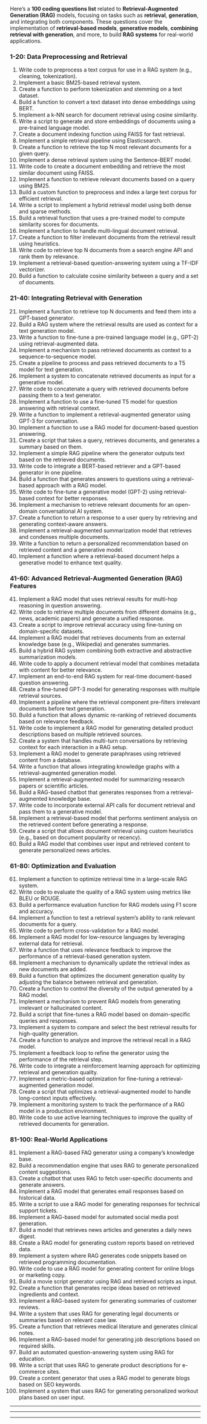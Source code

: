 Here’s a **100 coding questions list** related to **Retrieval-Augmented Generation (RAG)** models, focusing on tasks such as **retrieval**, **generation**, and integrating both components. These questions cover the implementation of **retrieval-based models**, **generative models**, **combining retrieval with generation**, and more, to build **RAG systems** for real-world applications.

### 1-20: **Data Preprocessing and Retrieval**
1. Write code to preprocess a text corpus for use in a RAG system (e.g., cleaning, tokenization).  
2. Implement a basic BM25-based retrieval system.  
3. Create a function to perform tokenization and stemming on a text dataset.  
4. Build a function to convert a text dataset into dense embeddings using BERT.  
5. Implement a k-NN search for document retrieval using cosine similarity.  
6. Write a script to generate and store embeddings of documents using a pre-trained language model.  
7. Create a document indexing function using FAISS for fast retrieval.  
8. Implement a simple retrieval pipeline using Elasticsearch.  
9. Create a function to retrieve the top N most relevant documents for a given query.  
10. Implement a dense retrieval system using the Sentence-BERT model.  
11. Write code to create a document embedding and retrieve the most similar document using FAISS.  
12. Implement a function to retrieve relevant documents based on a query using BM25.  
13. Build a custom function to preprocess and index a large text corpus for efficient retrieval.  
14. Write a script to implement a hybrid retrieval model using both dense and sparse methods.  
15. Build a retrieval function that uses a pre-trained model to compute similarity scores for documents.  
16. Implement a function to handle multi-lingual document retrieval.  
17. Create a function to filter irrelevant documents from the retrieval result using heuristics.  
18. Write code to retrieve top N documents from a search engine API and rank them by relevance.  
19. Implement a retrieval-based question-answering system using a TF-IDF vectorizer.  
20. Build a function to calculate cosine similarity between a query and a set of documents.

### 21-40: **Integrating Retrieval with Generation**
21. Implement a function to retrieve top N documents and feed them into a GPT-based generator.  
22. Build a RAG system where the retrieval results are used as context for a text generation model.  
23. Write a function to fine-tune a pre-trained language model (e.g., GPT-2) using retrieval-augmented data.  
24. Implement a mechanism to pass retrieved documents as context to a sequence-to-sequence model.  
25. Create a pipeline to process and pass retrieved documents to a T5 model for text generation.  
26. Implement a system to concatenate retrieved documents as input for a generative model.  
27. Write code to concatenate a query with retrieved documents before passing them to a text generator.  
28. Implement a function to use a fine-tuned T5 model for question answering with retrieval context.  
29. Write a function to implement a retrieval-augmented generator using GPT-3 for conversation.  
30. Implement a function to use a RAG model for document-based question answering.  
31. Create a script that takes a query, retrieves documents, and generates a summary based on them.  
32. Implement a simple RAG pipeline where the generator outputs text based on the retrieved documents.  
33. Write code to integrate a BERT-based retriever and a GPT-based generator in one pipeline.  
34. Build a function that generates answers to questions using a retrieval-based approach with a RAG model.  
35. Write code to fine-tune a generative model (GPT-2) using retrieval-based context for better responses.  
36. Implement a mechanism to retrieve relevant documents for an open-domain conversational AI system.  
37. Create a function to return a response to a user query by retrieving and generating context-aware answers.  
38. Implement a retrieval-augmented summarization model that retrieves and condenses multiple documents.  
39. Write a function to return a personalized recommendation based on retrieved content and a generative model.  
40. Implement a function where a retrieval-based document helps a generative model to enhance text quality.

### 41-60: **Advanced Retrieval-Augmented Generation (RAG) Features**
41. Implement a RAG model that uses retrieval results for multi-hop reasoning in question answering.  
42. Write code to retrieve multiple documents from different domains (e.g., news, academic papers) and generate a unified response.  
43. Create a script to improve retrieval accuracy using fine-tuning on domain-specific datasets.  
44. Implement a RAG model that retrieves documents from an external knowledge base (e.g., Wikipedia) and generates summaries.  
45. Build a hybrid RAG system combining both extractive and abstractive summarization models.  
46. Write code to apply a document retrieval model that combines metadata with content for better relevance.  
47. Implement an end-to-end RAG system for real-time document-based question answering.  
48. Create a fine-tuned GPT-3 model for generating responses with multiple retrieval sources.  
49. Implement a pipeline where the retrieval component pre-filters irrelevant documents before text generation.  
50. Build a function that allows dynamic re-ranking of retrieved documents based on relevance feedback.  
51. Write code to implement a RAG model for generating detailed product descriptions based on multiple retrieved sources.  
52. Create a system that handles multi-turn conversations by retrieving context for each interaction in a RAG setup.  
53. Implement a RAG model to generate paraphrases using retrieved content from a database.  
54. Write a function that allows integrating knowledge graphs with a retrieval-augmented generation model.  
55. Implement a retrieval-augmented model for summarizing research papers or scientific articles.  
56. Build a RAG-based chatbot that generates responses from a retrieval-augmented knowledge base.  
57. Write code to incorporate external API calls for document retrieval and pass them to a generative model.  
58. Implement a retrieval-based model that performs sentiment analysis on the retrieved content before generating a response.  
59. Create a script that allows document retrieval using custom heuristics (e.g., based on document popularity or recency).  
60. Build a RAG model that combines user input and retrieved content to generate personalized news articles.

### 61-80: **Optimization and Evaluation**
61. Implement a function to optimize retrieval time in a large-scale RAG system.  
62. Write code to evaluate the quality of a RAG system using metrics like BLEU or ROUGE.  
63. Build a performance evaluation function for RAG models using F1 score and accuracy.  
64. Implement a function to test a retrieval system’s ability to rank relevant documents for a query.  
65. Write code to perform cross-validation for a RAG model.  
66. Implement a RAG model for low-resource languages by leveraging external data for retrieval.  
67. Write a function that uses relevance feedback to improve the performance of a retrieval-based generation system.  
68. Implement a mechanism to dynamically update the retrieval index as new documents are added.  
69. Build a function that optimizes the document generation quality by adjusting the balance between retrieval and generation.  
70. Create a function to control the diversity of the output generated by a RAG model.  
71. Implement a mechanism to prevent RAG models from generating irrelevant or hallucinated content.  
72. Build a script that fine-tunes a RAG model based on domain-specific queries and responses.  
73. Implement a system to compare and select the best retrieval results for high-quality generation.  
74. Create a function to analyze and improve the retrieval recall in a RAG model.  
75. Implement a feedback loop to refine the generator using the performance of the retrieval step.  
76. Write code to integrate a reinforcement learning approach for optimizing retrieval and generation quality.  
77. Implement a metric-based optimization for fine-tuning a retrieval-augmented generation model.  
78. Create a script that optimizes a retrieval-augmented model to handle long-context inputs effectively.  
79. Implement a monitoring system to track the performance of a RAG model in a production environment.  
80. Write code to use active learning techniques to improve the quality of retrieved documents for generation.

### 81-100: **Real-World Applications**
81. Implement a RAG-based FAQ generator using a company’s knowledge base.  
82. Build a recommendation engine that uses RAG to generate personalized content suggestions.  
83. Create a chatbot that uses RAG to fetch user-specific documents and generate answers.  
84. Implement a RAG model that generates email responses based on historical data.  
85. Write a script to use a RAG model for generating responses for technical support tickets.  
86. Implement a RAG-based model for automated social media post generation.  
87. Build a model that retrieves news articles and generates a daily news digest.  
88. Create a RAG model for generating custom reports based on retrieved data.  
89. Implement a system where RAG generates code snippets based on retrieved programming documentation.  
90. Write code to use a RAG model for generating content for online blogs or marketing copy.  
91. Build a movie script generator using RAG and retrieved scripts as input.  
92. Create a function that generates recipe ideas based on retrieved ingredients and context.  
93. Implement a RAG-based system for generating summaries of customer reviews.  
94. Write a system that uses RAG for generating legal documents or summaries based on relevant case law.  
95. Create a function that retrieves medical literature and generates clinical notes.  
96. Implement a RAG-based model for generating job descriptions based on required skills.  
97. Build an automated question-answering system using RAG for education.  
98. Write a script that uses RAG to generate product descriptions for e-commerce sites.  
99. Create a content generator that uses a RAG model to generate blogs based on SEO keywords.  
100. Implement a system that uses RAG for generating personalized workout plans based on user input.






****


****
****



















